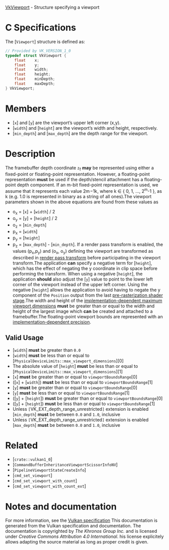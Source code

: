 [VkViewport](https://www.khronos.org/registry/vulkan/specs/1.3-extensions/man/html/VkViewport.html) - Structure specifying a viewport

# C Specifications
The [`Viewport`] structure is defined as:
```c
// Provided by VK_VERSION_1_0
typedef struct VkViewport {
    float    x;
    float    y;
    float    width;
    float    height;
    float    minDepth;
    float    maxDepth;
} VkViewport;
```

# Members
- [`x`] and [`y`] are the viewport’s upper left corner (x,y).
- [`width`] and [`height`] are the viewport’s width and height, respectively.
- [`min_depth`] and [`max_depth`] are the depth range for the viewport.

# Description
The framebuffer depth coordinate `z`<sub>f</sub> **may**  be represented using
either a fixed-point or floating-point representation.
However, a floating-point representation  **must**  be used if the depth/stencil
attachment has a floating-point depth component.
If an m-bit fixed-point representation is used, we assume that it
represents each value <span class="katex"><span class="katex-html" aria-hidden="true"><span class="base"><span style="height:1.283439em;vertical-align:-0.403331em;" class="strut"></span><span class="mord"><span class="mopen nulldelimiter"></span><span class="mfrac"><span class="vlist-t vlist-t2"><span class="vlist-r"><span class="vlist" style="height:0.8801079999999999em;"><span style="top:-2.655em;"><span style="height:3em;" class="pstrut"></span><span class="sizing reset-size6 size3 mtight"><span class="mord mtight"><span class="mord mtight"><span class="mord mtight">2</span><span class="msupsub"><span class="vlist-t"><span class="vlist-r"><span class="vlist" style="height:0.5935428571428571em;"><span style="top:-2.786em;margin-right:0.07142857142857144em;"><span style="height:2.5em;" class="pstrut"></span><span class="sizing reset-size3 size1 mtight"><span class="mord mathdefault mtight">m</span></span></span></span></span></span></span></span><span class="mbin mtight">−</span><span class="mord mtight">1</span></span></span></span><span style="top:-3.23em;"><span style="height:3em;" class="pstrut"></span><span class="frac-line" style="border-bottom-width:0.04em;"></span></span><span style="top:-3.394em;"><span class="pstrut" style="height:3em;"></span><span class="sizing reset-size6 size3 mtight"><span class="mord mtight"><span class="mord mathdefault mtight" style="margin-right:0.03148em;">k</span></span></span></span></span><span class="vlist-s">​</span></span><span class="vlist-r"><span class="vlist" style="height:0.403331em;"><span></span></span></span></span></span><span class="mclose nulldelimiter"></span></span></span></span></span>, where k ∈ {
0, 1, …​, 2<sup>m</sup>-1 }, as k (e.g. 1.0 is represented in binary as a
string of all ones).The viewport parameters shown in the above equations are found from these
values as
* o<sub>x</sub> = [`x`] +  [`width`] / 2
* o<sub>y</sub> = [`y`] +  [`height`] / 2
* o<sub>z</sub> = [`min_depth`]
* p<sub>x</sub> = [`width`]
* p<sub>y</sub> = [`height`]
* p<sub>z</sub> = [`max_depth`] - [`min_depth`].
If a render pass transform is enabled, the values (p<sub>x</sub>,p<sub>y</sub>) and
(o<sub>x</sub>, o<sub>y</sub>) defining the viewport are transformed as described in
[render pass transform](https://www.khronos.org/registry/vulkan/specs/1.3-extensions/html/vkspec.html#vertexpostproc-renderpass-transform) before
participating in the viewport transform.The application  **can**  specify a negative term for [`height`], which has the
effect of negating the y coordinate in clip space before performing the
transform.
When using a negative [`height`], the application  **should**  also adjust the
[`y`] value to point to the lower left corner of the viewport instead of
the upper left corner.
Using the negative [`height`] allows the application to avoid having to
negate the y component of the `Position` output from the last
[pre-rasterization shader
stage](https://www.khronos.org/registry/vulkan/specs/1.3-extensions/html/vkspec.html#pipeline-graphics-subsets-pre-rasterization).The width and height of the [implementation-dependent maximum viewport dimensions](https://www.khronos.org/registry/vulkan/specs/1.3-extensions/html/vkspec.html#limits-maxViewportDimensions) **must**  be greater than
or equal to the width and height of the largest image which  **can**  be created
and attached to a framebuffer.The floating-point viewport bounds are represented with an
[implementation-dependent precision](https://www.khronos.org/registry/vulkan/specs/1.3-extensions/html/vkspec.html#limits-viewportSubPixelBits).
## Valid Usage
-  [`width`] **must**  be greater than `0.0`
-  [`width`] **must**  be less than or equal to [`PhysicalDeviceLimits::max_viewport_dimensions`][0]
-    The absolute value of [`height`] **must**  be less than or equal to [`PhysicalDeviceLimits::max_viewport_dimensions`][1]
-  [`x`] **must**  be greater than or equal to `viewportBoundsRange`[0]
-  ([`x`] +  [`width`]) **must**  be less than or equal to `viewportBoundsRange`[1]
-  [`y`] **must**  be greater than or equal to `viewportBoundsRange`[0]
-  [`y`] **must**  be less than or equal to `viewportBoundsRange`[1]
-  ([`y`] +  [`height`]) **must**  be greater than or equal to `viewportBoundsRange`[0]
-  ([`y`] +  [`height`]) **must**  be less than or equal to `viewportBoundsRange`[1]
-    Unless `[`VK_EXT_depth_range_unrestricted`]` extension is enabled [`min_depth`] **must**  be between `0.0` and `1.0`, inclusive
-    Unless `[`VK_EXT_depth_range_unrestricted`]` extension is enabled [`max_depth`] **must**  be between `0.0` and `1.0`, inclusive

# Related
- [`crate::vulkan1_0`]
- [`CommandBufferInheritanceViewportScissorInfoNV`]
- [`PipelineViewportStateCreateInfo`]
- [`cmd_set_viewport`]
- [`cmd_set_viewport_with_count`]
- [`cmd_set_viewport_with_count_ext`]

# Notes and documentation
For more information, see the [Vulkan specification](https://www.khronos.org/registry/vulkan/specs/1.3-extensions/html/vkspec.html)
This documentation is generated from the Vulkan specification and documentation.
The documentation is copyrighted by *The Khronos Group Inc.* and is licensed under *Creative Commons Attribution 4.0 International*.
his license explicitely allows adapting the source material as long as proper credit is given.
        